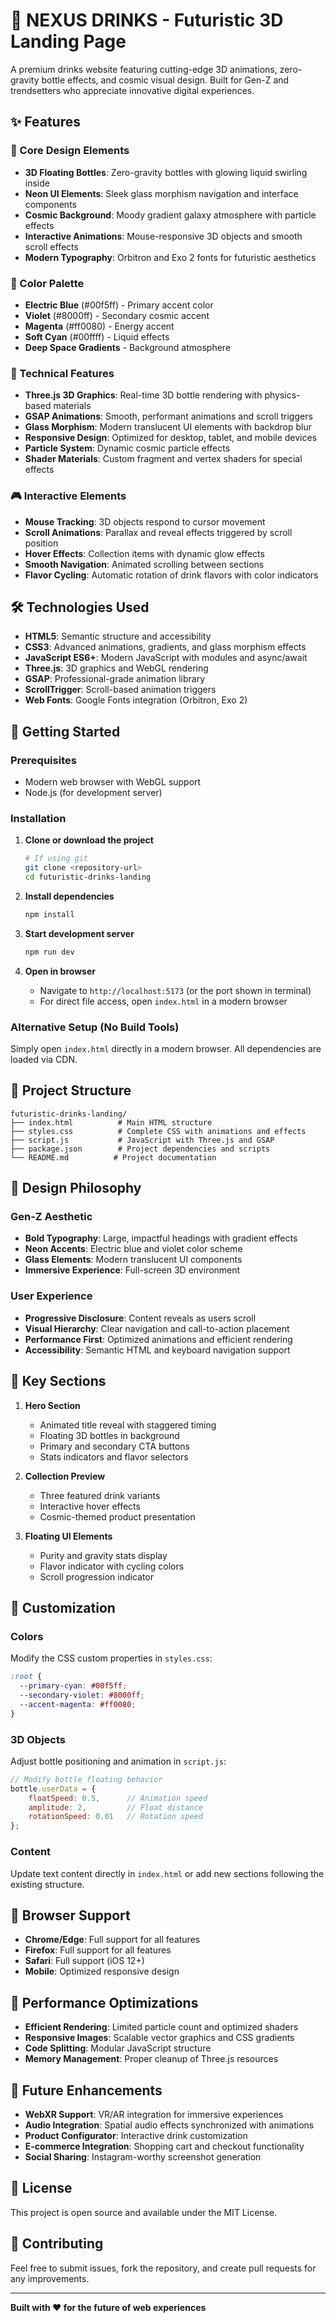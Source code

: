 # 🚀 NEXUS DRINKS - Futuristic 3D Landing Page

A premium drinks website featuring cutting-edge 3D animations, zero-gravity bottle effects, and cosmic visual design. Built for Gen-Z and trendsetters who appreciate innovative digital experiences.

## ✨ Features

### 🎯 Core Design Elements
- **3D Floating Bottles**: Zero-gravity bottles with glowing liquid swirling inside
- **Neon UI Elements**: Sleek glass morphism navigation and interface components
- **Cosmic Background**: Moody gradient galaxy atmosphere with particle effects
- **Interactive Animations**: Mouse-responsive 3D objects and smooth scroll effects
- **Modern Typography**: Orbitron and Exo 2 fonts for futuristic aesthetics

### 🌈 Color Palette
- **Electric Blue** (#00f5ff) - Primary accent color
- **Violet** (#8000ff) - Secondary cosmic accent
- **Magenta** (#ff0080) - Energy accent
- **Soft Cyan** (#00ffff) - Liquid effects
- **Deep Space Gradients** - Background atmosphere

### 🔧 Technical Features
- **Three.js 3D Graphics**: Real-time 3D bottle rendering with physics-based materials
- **GSAP Animations**: Smooth, performant animations and scroll triggers
- **Glass Morphism**: Modern translucent UI elements with backdrop blur
- **Responsive Design**: Optimized for desktop, tablet, and mobile devices
- **Particle System**: Dynamic cosmic particle effects
- **Shader Materials**: Custom fragment and vertex shaders for special effects

### 🎮 Interactive Elements
- **Mouse Tracking**: 3D objects respond to cursor movement
- **Scroll Animations**: Parallax and reveal effects triggered by scroll position
- **Hover Effects**: Collection items with dynamic glow effects
- **Smooth Navigation**: Animated scrolling between sections
- **Flavor Cycling**: Automatic rotation of drink flavors with color indicators

## 🛠️ Technologies Used

- **HTML5**: Semantic structure and accessibility
- **CSS3**: Advanced animations, gradients, and glass morphism effects
- **JavaScript ES6+**: Modern JavaScript with modules and async/await
- **Three.js**: 3D graphics and WebGL rendering
- **GSAP**: Professional-grade animation library
- **ScrollTrigger**: Scroll-based animation triggers
- **Web Fonts**: Google Fonts integration (Orbitron, Exo 2)

## 🚀 Getting Started

### Prerequisites
- Modern web browser with WebGL support
- Node.js (for development server)

### Installation

1. **Clone or download the project**
   ```bash
   # If using git
   git clone <repository-url>
   cd futuristic-drinks-landing
   ```

2. **Install dependencies**
   ```bash
   npm install
   ```

3. **Start development server**
   ```bash
   npm run dev
   ```

4. **Open in browser**
   - Navigate to `http://localhost:5173` (or the port shown in terminal)
   - For direct file access, open `index.html` in a modern browser

### Alternative Setup (No Build Tools)
Simply open `index.html` directly in a modern browser. All dependencies are loaded via CDN.

## 📁 Project Structure

```
futuristic-drinks-landing/
├── index.html          # Main HTML structure
├── styles.css          # Complete CSS with animations and effects
├── script.js           # JavaScript with Three.js and GSAP
├── package.json        # Project dependencies and scripts
└── README.md          # Project documentation
```

## 🎨 Design Philosophy

### Gen-Z Aesthetic
- **Bold Typography**: Large, impactful headings with gradient effects
- **Neon Accents**: Electric blue and violet color scheme
- **Glass Elements**: Modern translucent UI components
- **Immersive Experience**: Full-screen 3D environment

### User Experience
- **Progressive Disclosure**: Content reveals as users scroll
- **Visual Hierarchy**: Clear navigation and call-to-action placement
- **Performance First**: Optimized animations and efficient rendering
- **Accessibility**: Semantic HTML and keyboard navigation support

## 🌟 Key Sections

1. **Hero Section**
   - Animated title reveal with staggered timing
   - Floating 3D bottles in background
   - Primary and secondary CTA buttons
   - Stats indicators and flavor selectors

2. **Collection Preview**
   - Three featured drink variants
   - Interactive hover effects
   - Cosmic-themed product presentation

3. **Floating UI Elements**
   - Purity and gravity stats display
   - Flavor indicator with cycling colors
   - Scroll progression indicator

## 🔧 Customization

### Colors
Modify the CSS custom properties in `styles.css`:
```css
:root {
  --primary-cyan: #00f5ff;
  --secondary-violet: #8000ff;
  --accent-magenta: #ff0080;
}
```

### 3D Objects
Adjust bottle positioning and animation in `script.js`:
```javascript
// Modify bottle floating behavior
bottle.userData = {
    floatSpeed: 0.5,      // Animation speed
    amplitude: 2,         // Float distance
    rotationSpeed: 0.01   // Rotation speed
};
```

### Content
Update text content directly in `index.html` or add new sections following the existing structure.

## 📱 Browser Support

- **Chrome/Edge**: Full support for all features
- **Firefox**: Full support for all features
- **Safari**: Full support (iOS 12+)
- **Mobile**: Optimized responsive design

## 🎯 Performance Optimizations

- **Efficient Rendering**: Limited particle count and optimized shaders
- **Responsive Images**: Scalable vector graphics and CSS gradients
- **Code Splitting**: Modular JavaScript structure
- **Memory Management**: Proper cleanup of Three.js resources

## 🚀 Future Enhancements

- **WebXR Support**: VR/AR integration for immersive experiences
- **Audio Integration**: Spatial audio effects synchronized with animations
- **Product Configurator**: Interactive drink customization
- **E-commerce Integration**: Shopping cart and checkout functionality
- **Social Sharing**: Instagram-worthy screenshot generation

## 📄 License

This project is open source and available under the MIT License.

## 🤝 Contributing

Feel free to submit issues, fork the repository, and create pull requests for any improvements.

---

**Built with ❤️ for the future of web experiences**

